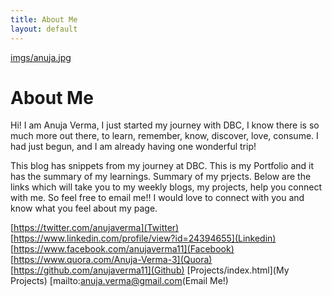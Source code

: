 ```yaml
---
title: About Me
layout: default
---
```

[imgs/anuja.jpg](Anuja)
# About Me

Hi! I am Anuja Verma, I just started my journey with DBC, I know there is so much more out there, to learn, remember, know, discover, love, consume. I had just begun, and I am already having one wonderful trip!

This blog has snippets from my journey at DBC. This is my Portfolio and it has the summary of my learnings. Summary of my prjects. Below are the links which will take you to my weekly blogs, my projects, help you connect with me. So feel free to email me!! I would love to connect with you and know what you feel about my page.

[https://twitter.com/anujaverma](Twitter)
[https://www.linkedin.com/profile/view?id=24394655](Linkedin)
[https://www.facebook.com/anujaverma11](Facebook)
[https://www.quora.com/Anuja-Verma-3](Quora)
[https://github.com/anujaverma11](Github)
[Projects/index.html](My Projects)
[mailto:anuja.verma@gmail.com(Email Me!)
